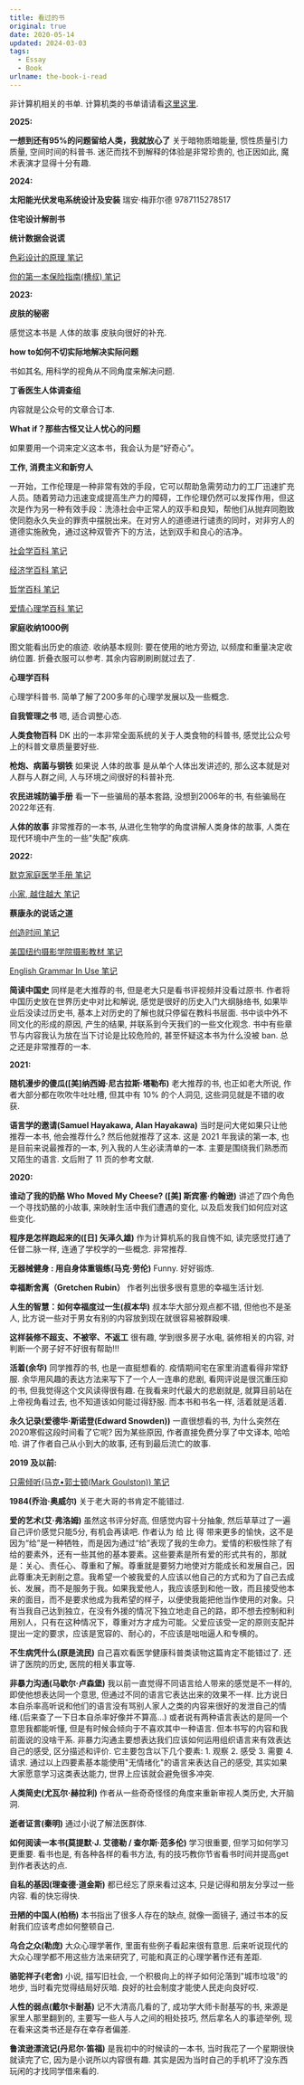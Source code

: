 ```yaml
---
title: 看过的书
original: true
date: 2020-05-14
updated: 2024-03-03
tags: 
  - Essay
  - Book
urlname: the-book-i-read
---
```

非计算机相关的书单. 计算机类的书单请请看[这里这里](/2021/books-about-computer-science). 
<!--more-->

**2025:**

**一想到还有95%的问题留给人类，我就放心了**
关于暗物质暗能量, 惯性质量引力质量, 空间时间的科普书.
迷茫而找不到解释的体验是非常珍贵的, 也正因如此, 魔术表演才显得十分有趣.

**2024:**

**太阳能光伏发电系统设计及安装**
瑞安·梅菲尔德 9787115278517 

**住宅设计解剖书**

**统计数据会说谎**

[色彩设计的原理 笔记](/books/color-basic-design)

[你的第一本保险指南(槽叔) 笔记](/books/9787508693156)

**2023:**

**皮肤的秘密**

感觉这本书是 人体的故事 皮肤向很好的补充.

**how to如何不切实际地解决实际问题**

书如其名, 用科学的视角从不同角度来解决问题.

**丁香医生人体调查组**

内容就是公众号的文章合订本. 

**What if？那些古怪又让人忧心的问题**

如果要用一个词来定义这本书，我会认为是“好奇心”。

**工作, 消费主义和新穷人**

一开始，工作伦理是一种非常有效的手段，它可以帮助急需劳动力的工厂迅速扩充人员。随着劳动力迅速变成提高生产力的障碍，工作伦理仍然可以发挥作用，但这次是作为另一种有效手段：洗涤社会中正常人的双手和良知，帮他们从抛弃同胞致使同胞永久失业的罪责中摆脱出来。在对穷人的道德进行谴责的同时，对非穷人的道德实施赦免，通过这种双管齐下的方法，达到双手和良心的洁净。

[社会学百科 笔记](/books/the-sociology-book)

[经济学百科 笔记](/books/the-economics-book)

[哲学百科 笔记](/books/the-philosophy-book)

[爱情心理学百科 笔记](/books/the-psychology-of-attraction)

**家庭收纳1000例**

图文能看出历史的痕迹. 收纳基本规则: 要在使用的地方旁边, 以频度和重量决定收纳位置. 折叠衣服可以参考. 其余内容刷刷刷就过去了.

**心理学百科**

心理学科普书. 简单了解了200多年的心理学发展以及一些概念.

**自我管理之书**
嗯, 适合调整心态.

**人类食物百科**
DK 出的一本非常全面系统的关于人类食物的科普书, 感觉比公众号上的科普文章质量要好些.

**枪炮、病菌与钢铁**
如果说 人体的故事 是从单个人体出发讲述的, 那么这本就是对人群与人群之间, 人与环境之间很好的科普补充.

**农民进城防骗手册**
看一下一些骗局的基本套路, 没想到2006年的书, 有些骗局在2022年还有.

**人体的故事**
非常推荐的一本书, 从进化生物学的角度讲解人类身体的故事, 人类在现代环境中产生的一些"失配"疾病.

**2022:**

[默克家庭医学手册 笔记](/books/the-merck-manual-home-health-handbook)

[小家, 越住越大 笔记](/books/9787508660196)

**蔡康永的说话之道**

[创造时间 笔记](/books/make-time)

[美国纽约摄影学院摄影教材 笔记](/books/new-york-institute-of-photography)

[English Grammar In Use 笔记](/books/english-grammar-in-use)

**简读中国史**
同样是老大推荐的书, 但是老大只是看书评视频并没看过原书. 作者将中国历史放在世界历史中对比和解说, 感觉是很好的历史入门大纲脉络书, 如果毕业后没读过历史书, 基本上对历史的了解也就只停留在教科书层面. 书中谈中外不同文化的形成的原因, 产生的结果, 并联系到今天我们的一些文化观念. 书中有些章节与内容我认为放在当下讨论是比较危险的, 甚至怀疑这本书为什么没被 ban. 总之还是非常推荐的一本.

**2021:**

**随机漫步的傻瓜([美]纳西姆·尼古拉斯·塔勒布)**
老大推荐的书, 也正如老大所说, 作者大部分都在吹吹牛吐吐槽, 但其中有 10% 的个人洞见, 这些洞见就是不错的收获.

**语言学的邀请(Samuel Hayakawa, Alan Hayakawa)**
当时是问大佬如果只让他推荐一本书, 他会推荐什么? 然后他就推荐了这本. 这是 2021 年我读的第一本, 也是目前来说最推荐的一本, 列入我的人生必读清单的一本. 主要是围绕我们熟悉而又陌生的语言. 文后附了 11 页的参考文献.

**2020:** 

**谁动了我的奶酪 Who Moved My Cheese? ([美] 斯宾塞·约翰逊)**
讲述了四个角色一个寻找奶酪的小故事, 来映射生活中我们遭遇的变化, 以及启发我们如何应对这些变化. 

**程序是怎样跑起来的([日] 矢泽久雄)**
作为计算机系的我自愧不如, 读完感觉打通了任督二脉一样, 连通了学校学的一些概念. 非常推荐. 

**无器械健身 : 用自身体重锻练(马克·劳伦)**
Funny. 好好锻炼. 

**幸福断舍离（Gretchen Rubin）**
作者列出很多很有意思的幸福生活计划. 

**人生的智慧：如何幸福度过一生(叔本华)**
叔本华大部分观点都不错, 但他也不是圣人, 比方说一些对于男女有别的内容放到现在就很容易被群殴噢. 

**这样装修不超支、不被宰、不返工**
很有趣, 学到很多房子水电, 装修相关的内容, 对判断一个房子好不好很有帮助!!! 

**活着(余华)**
同学推荐的书, 也是一直挺想看的. 疫情期间宅在家里消遣看得非常舒服. 余华用风趣的表达方法来写下了一个人一连串的悲剧, 看网评说是很沉重压抑的书, 但我觉得这个文风读得很有趣. 在我看来时代最大的悲剧就是, 就算目前站在上帝视角看过去, 也不知道该如何能过得舒服. 而本书和书名一样, 活着就是活着. 

**永久记录(爱德华·斯诺登(Edward Snowden))**
一直很想看的书, 为什么突然在2020寒假这段时间看了它呢? 因为某些原因, 作者直接免费分享了中文译本, 哈哈哈. 讲了作者自己从小到大的故事, 还有到最后流亡的故事. 

**2019 及以前:**

[只需倾听(马克•郭士顿(Mark Goulston)) 笔记](/books/just-listen-discover-the-secret-to-getting-through-to-absolutely-anyone)

**1984(乔治·奥威尔)**
关于老大哥的书肯定不能错过. 

**爱的艺术(艾·弗洛姆)**
虽然这书评分好高, 但感觉内容十分抽象, 然后草草过了一遍自己评价感觉只能5分, 有机会再读吧. 作者认为 给 比 得 带来更多的愉快，这不是因为“给”是一种牺牲，而是因为通过“给”表现了我的生命力。爱情的积极性除了有给的要素外，还有一些其他的基本要素。这些要素是所有爱的形式共有的，那就是：关心、责任心、尊重和了解。尊重就是要努力地使对方能成长和发展自己，因此尊重决无剥削之意。我希望一个被我爱的人应该以他自己的方式和为了自己去成长、发展，而不是服务于我。如果我爱他人，我应该感到和他一致，而且接受他本来的面目，而不是要求他成为我希望的样子，以便使我能把他当作使用的对象。只有当我自己达到独立，在没有外援的情况下独立地走自己的路，即不想去控制和利用别人，只有在这种情况下，尊重对方才成为可能。父爱应该受一定的原则支配并提出一定的要求，应该是宽容的、耐心的，不应该是咄咄逼人和专横的。

**不生病凭什么(原是流民)**
自己喜欢看医学健康科普类读物这篇肯定不能错过了. 还讲了医院的历史, 医院的相关事宜等. 

**非暴力沟通(马歇尔·卢森堡)**
我以前一直觉得不同语言给人带来的感觉是不一样的, 即使他想表达同一个意思, 但通过不同的语言它表达出来的效果不一样. 比方说日本自杀率高听说和他们的语言没有骂别人家人之类的内容来很好的发泄自己的情绪.(后来查了一下日本自杀率好像并不算高...) 或者说有两种语言表达的是同一个意思我都能听懂, 但是有时候会倾向于不喜欢其中一种语言. 但本书写的内容和我前面说的没啥干系. 非暴力沟通主要想表达我们应该如何运用组织语言来有效表达自己的感受, 区分描述和评价. 它主要包含以下几个要素: 1. 观察 2. 感受 3. 需要 4. 请求. 通过以上四要素基本能使用"无情绪化"的语言来表达自己的感受, 其实如果大家愿意学习这类表达能力, 世界上应该就会避免很多冲突. 

**人类简史(尤瓦尔·赫拉利)**
作者从一些奇奇怪怪的角度来重新审视人类历史, 大开脑洞. 

**逝者证言(秦明)**
通过小说了解法医群体. 

**如何阅读一本书(莫提默·J. 艾德勒 / 查尔斯·范多伦)**
学习很重要, 但学习如何学习更重要. 看书也是, 有各种各样的看书方法, 有的技巧教你节省看书时间并提高get到作者表达的点. 

**自私的基因(理查德·道金斯)**
都已经忘了原来看过这本, 只是记得和朋友分享过一些内容. 看的快忘得快. 

**丑陋的中国人(柏杨)**
本书指出了很多人存在的缺点, 就像一面镜子, 通过书本的反射我们应该考虑如何整顿自己. 

**乌合之众(勒庞)**
大众心理学著作, 里面有些例子看起来很有意思. 后来听说现代的大众心理学都不用这些方法来研究了, 可能和真正的心理学著作还有差距. 

**骆驼祥子(老舍)**
小说, 描写旧社会, 一个积极向上的祥子如何沦落到"城市垃圾"的地步, 当时看完觉得结局好灰暗. 良好的社会制度才能使人民走向良好哎. 

**人性的弱点(戴尔卡耐基)**
记不大清高几看的了, 成功学大师卡耐基写的书, 来源是家里人那里翻到的, 主要写一些人与人之间的相处技巧, 然后拿名人的事迹举例, 现在看来这类书还是存在幸存者偏差. 

**鲁滨逊漂流记(丹尼尔·笛福)**
是我初中的时候读的一本书, 当时我花了一个星期很快就读完了它, 因为是小说所以内容很有趣. 其实是因为当时自己的手机坏了没东西玩闲的才找同学借来看的. 
